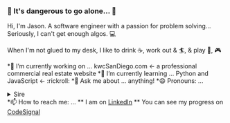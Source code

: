 
### 🔮 It's dangerous to go alone... 🔮

Hi, I'm Jason. A software engineer with a passion for problem solving... Seriously, I can't get enough algos. 💻

When I'm not glued to my desk, I like to drink ☕, work out & 🏄, & play 🏀, 🎮

*🔭 I’m currently working on ... kwcSanDiego.com <- a professional commercial real estate website
*🌱 I’m currently learning ... Python and JavaScript <- :rickroll:
*💬 Ask me about ... anything!
*😄 Pronouns: ... <details><summary>Sire</summary>(Like a knight)<br>((mr.))</details>
*📫 How to reach me: ... 
** I am on [LinkedIn](http://linkedin.com/jfadelli)
** You can see my progress on [CodeSignal](https://app.codesignal.com/profile/j_son)
